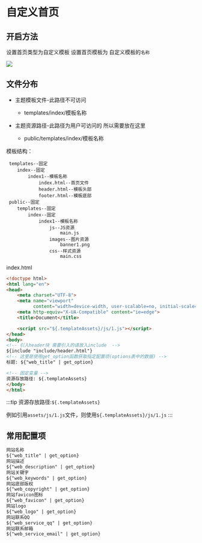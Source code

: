 
# 自定义首页

## 开启方法

设置首页类型为自定义模板
设置首页模板为 自定义模板的`名称`

![](https://s2.loli.net/2024/09/14/M7rCtijqYIJBeXa.png)


## 文件分布

* 主题模板文件-此路径不可访问
    * templates/index/模板名称

* 主题资源路径-此路径为用户可访问的 所以需要放在这里
    * public/templates/index/模板名称

模板结构：
```
 templates--固定
    index--固定
        index1--模板名称
            index.html--首页文件
            header.html--模板头部
            footer.html--模板底部
 public--固定
    templates--固定
        index--固定
            index1--模板名称
                js--JS资源
                    main.js
                images--图片资源
                    banner1.png
                css--样式资源
                    main.css
```

index.html
```html
<!doctype html>
<html lang="en">
<head>
    <meta charset="UTF-8">
    <meta name="viewport"
          content="width=device-width, user-scalable=no, initial-scale=1.0, maximum-scale=1.0, minimum-scale=1.0">
    <meta http-equiv="X-UA-Compatible" content="ie=edge">
    <title>Document</title>

    <script src="${.templateAssets}/js/1.js"></script>
</head>
<body>
<!-- 引入header块 需要引入的请放入include  -->
${include "include/header.html"}
<!-- 这里是使用get_option函数获取指定配置项(options表中的数据) -->
标题: ${"web_title" | get_option}

<!-- 固定变量 -->
资源存放路径: ${.templateAssets}
</body>
</html>
```
:::tip
资源存放路径:`${.templateAssets}`

例如引用`assets/js/1.js`文件，则使用`${.templateAssets}/js/1.js`
:::

## 常用配置项
```html
网站名称
${"web_title" | get_option}
网站描述
${"web_description" | get_option}
网站关键字
${"web_keywords" | get_option}
网站底部版权
${"web_copyright" | get_option}
网站favicon图标
${"web_favicon" | get_option}
网站logo
${"web_logo" | get_option}
网站联系QQ
${"web_service_qq" | get_option}
网站联系邮箱
${"web_service_email" | get_option}
```


